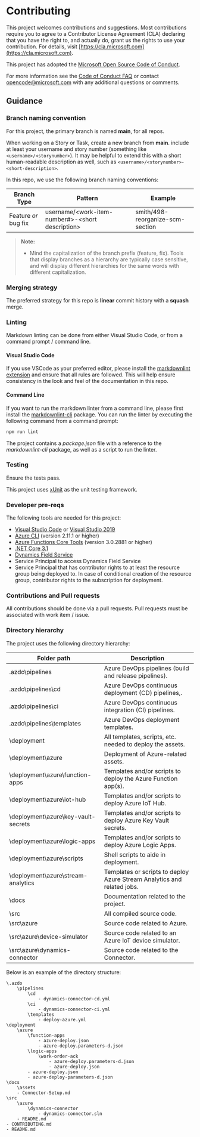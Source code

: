 # Contributing

This project welcomes contributions and suggestions.  Most contributions require you to agree to a Contributor License Agreement (CLA) declaring that you have the right to,
and actually do, grant us the rights to use your contribution. For details, visit [https://cla.microsoft.com](https://cla.microsoft.com).

This project has adopted the [Microsoft Open Source Code of Conduct](https://opensource.microsoft.com/codeofconduct/).

For more information see the [Code of Conduct FAQ](https://opensource.microsoft.com/codeofconduct/faq/) or contact [opencode@microsoft.com](mailto:opencode@microsoft.com) with any additional questions or comments.

## Guidance

### Branch naming convention

For this project, the primary branch is named **main**, for all repos.

When working on a Story or Task, create a new branch from **main**. include at least your username and story number (something like `<username>/<storynumber>`). It may be helpful to extend this with a short human-readable description as well, such as `<username>/<storynumber>-<short-description>`.

In this repo, we use the following branch naming conventions:

| Branch Type | Pattern | Example |
| - | - | - |
| Feature _or_ bug fix | username/\<work-item-number#>-\<short description> | smith/498-reorganize-scm-section |

> **Note:**
>
> * Mind the capitalization of the branch prefix (feature, fix). Tools that display branches as a hierarchy are typically case sensitive, and will display different hierarchies for the same words with different capitalization.

### Merging strategy

The preferred strategy for this repo is **linear** commit history with a **squash** merge.

### Linting

Markdown linting can be done from either Visual Studio Code, or from a command prompt / command line.

#### Visual Studio Code

If you use VSCode as your preferred editor, please install the [markdownlint extension](https://marketplace.visualstudio.com/items?itemName=DavidAnson.vscode-markdownlint) and ensure that all rules are followed. This will help ensure consistency in the look and feel of the documentation in this repo.

#### Command Line

If you want to run the markdown linter from a command line, please first install the [markdownlint-cli](https://www.npmjs.com/package/markdownlint-cli) package.  You can run the linter by executing the following command from a command prompt:

```bash
npm run lint
```

The project contains a _package.json_ file with a reference to the _markdownlint-cli_ package, as well as a script to run the linter.

### Testing

Ensure the tests pass.

This project uses [xUnit](https://xunit.net/) as the unit testing framework.

### Developer pre-reqs

The following tools are needed for this project:

* [Visual Studio Code](https://code.visualstudio.com/) or [Visual Studio 2019](https://visualstudio.microsoft.com/vs/)
* [Azure CLI](https://docs.microsoft.com/cli/azure/install-azure-cli?view=azure-cli-latest) (version 2.11.1 or higher)
* [Azure Functions Core Tools](https://docs.microsoft.com/azure/azure-functions/functions-run-local) (version 3.0.2881 or higher)
* [.NET Core 3.1](https://dotnet.microsoft.com/download/dotnet-core/3.1)
* [Dynamics Field Service](https://docs.microsoft.com/dynamics365/field-service/overview)
* Service Principal to access Dynamics Field Service
* Service Principal that has contributor rights to at least the resource group being deployed to. In case of conditional creation of the resource group, contributor rights to the subscription for deployment.

### Contributions and Pull requests

All contributions should be done via a pull requests.  Pull requests must be associated with work item / issue.

### Directory hierarchy

The project uses the following directory hierarchy:

| Folder path | Description |
| -- | -- |
|.azdo\pipelines | Azure DevOps pipelines (build and release pipelines). |
|.azdo\pipelines\cd | Azure DevOps continuous deployment (CD) pipelines,. |
|.azdo\pipelines\ci | Azure DevOps continuous integration (CI) pipelines. |
|.azdo\pipelines\templates | Azure DevOps deployment templates. |
| \deployment | All templates, scripts, etc. needed to deploy the assets. |
| \deployment\azure | Deployment of Azure-related assets. |
| \deployment\azure\function-apps | Templates and/or scripts to deploy the Azure Function app(s). |
| \deployment\azure\iot-hub | Templates and/or scripts to deploy Azure IoT Hub. |
| \deployment\azure\key-vault-secrets | Templates and/or scripts to deploy Azure Key Vault secrets. |
| \deployment\azure\logic-apps | Templates and/or scripts to deploy Azure Logic Apps. |
| \deployment\azure\scripts | Shell scripts to aide in deployment. |
| \deployment\azure\stream-analytics | Templates or scripts to deploy Azure Stream Analytics and related jobs. |
| \docs | Documentation related to the project. |
| \src | All compiled source code. |
| \src\azure | Source code related to Azure. |
| \src\azure\device-simulator | Source code related to an Azure IoT device simulator. |
| \src\azure\dynamics-connector | Source code related to the Connector. |

Below is an example of the directory structure:

```plaintext
\.azdo
    \pipelines
        \cd
            - dynamics-connector-cd.yml
        \ci
            - dynamics-connector-ci.yml
        \templates
            - deploy-azure.yml
\deployment
    \azure
        \function-apps
            - azure-deploy.json
            - azure-deploy.parameters-d.json
        \logic-apps
            \work-order-ack
                - azure-deploy.parameters-d.json
                - azure-deploy.json
        - azure-deploy.json
        - azure-deploy-parameters-d.json
\docs
    \assets
    - Connector-Setup.md
\src
    \azure
        \dynamics-connector
            - dynamics-connector.sln
    - README.md
- CONTRIBUTING.md
- README.md
```
